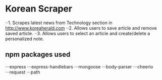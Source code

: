 # Korean Scraper
⋅⋅1. Scrapes latest news from Technology section in http://www.koreaherald.com
⋅⋅2. Allows users to save article and remove saved article.
⋅⋅3. Allows users to select an article and create/delete a personalized note.

## npm packages used
⋅⋅⋅express
⋅⋅⋅express-handlebars
⋅⋅⋅mongoose
⋅⋅⋅body-parser
⋅⋅⋅cheerio
⋅⋅⋅request
⋅⋅⋅path